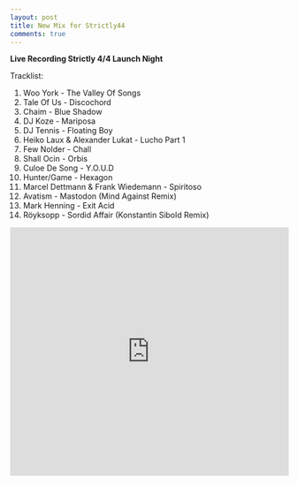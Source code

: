 ```yaml
---
layout: post
title: New Mix for Strictly44
comments: true
---
```

**Live Recording Strictly 4/4 Launch Night**

Tracklist:

1. Woo York - The Valley Of Songs
2. Tale Of Us - Discochord
3. Chaim - Blue Shadow
4. DJ Koze - Mariposa
5. DJ Tennis - Floating Boy
6. Heiko Laux & Alexander Lukat - Lucho Part 1
7. Few Nolder - Chall
8. Shall Ocin - Orbis
9. Culoe De Song - Y.O.U.D
10. Hunter/Game - Hexagon
11. Marcel Dettmann & Frank Wiedemann - Spiritoso
12. Avatism - Mastodon (Mind Against Remix)
13. Mark Henning - Exit Acid
14. Röyksopp - Sordid Affair (Konstantin Sibold Remix)

<iframe width="100%" height="450" scrolling="no" frameborder="no" src="https://w.soundcloud.com/player/?url=https%3A//api.soundcloud.com/tracks/202933796&amp;auto_play=false&amp;hide_related=false&amp;show_comments=true&amp;show_user=true&amp;show_reposts=false&amp;visual=true"></iframe>
